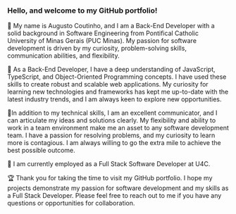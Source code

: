 ### Hello, and welcome to my GitHub portfolio!

🥇 My name is Augusto Coutinho, and I am a Back-End Developer with a solid background in Software Engineering from Pontifical Catholic University of Minas Gerais (PUC Minas). My passion for software development is driven by my curiosity, problem-solving skills, communication abilities, and flexibility.

🥈 As a Back-End Developer, I have a deep understanding of JavaScript, TypeScript, and Object-Oriented Programming concepts. I have used these skills to create robust and scalable web applications. My curiosity for learning new technologies and frameworks has kept me up-to-date with the latest industry trends, and I am always keen to explore new opportunities.

🥉In addition to my technical skills, I am an excellent communicator, and I can articulate my ideas and solutions clearly. My flexibility and ability to work in a team environment make me an asset to any software development team. I have a passion for resolving problems, and my curiosity to learn more is contagious. I am always willing to go the extra mile to achieve the best possible outcome.

💼 I am currently employed as a Full Stack Software Developer at U4C.

🏆 Thank you for taking the time to visit my GitHub portfolio. I hope my projects demonstrate my passion for software development and my skills as a Full Stack Developer. Please feel free to reach out to me if you have any questions or opportunities for collaboration.
